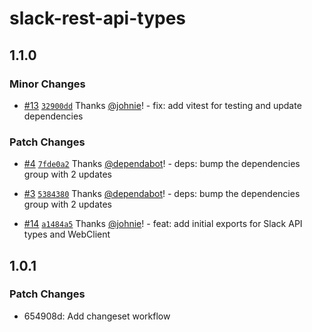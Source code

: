 # slack-rest-api-types

## 1.1.0

### Minor Changes

- [#13](https://github.com/johnie/slack-rest-api-types/pull/13) [`32900dd`](https://github.com/johnie/slack-rest-api-types/commit/32900dda19b0d4aee8c30d39aa7c946fe258ae92) Thanks [@johnie](https://github.com/johnie)! - fix: add vitest for testing and update dependencies

### Patch Changes

- [#4](https://github.com/johnie/slack-rest-api-types/pull/4) [`7fde0a2`](https://github.com/johnie/slack-rest-api-types/commit/7fde0a2903f54455e2a7fc37ca7d4d4a8afeccf0) Thanks [@dependabot](https://github.com/apps/dependabot)! - deps: bump the dependencies group with 2 updates

- [#3](https://github.com/johnie/slack-rest-api-types/pull/3) [`5384380`](https://github.com/johnie/slack-rest-api-types/commit/5384380668cf860a2644aa05c76689743d75b8fa) Thanks [@dependabot](https://github.com/apps/dependabot)! - deps: bump the dependencies group with 2 updates

- [#14](https://github.com/johnie/slack-rest-api-types/pull/14) [`a1484a5`](https://github.com/johnie/slack-rest-api-types/commit/a1484a5ad5a226f847fbf755572c4050974d2898) Thanks [@johnie](https://github.com/johnie)! - feat: add initial exports for Slack API types and WebClient

## 1.0.1

### Patch Changes

- 654908d: Add changeset workflow
